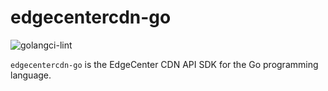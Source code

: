 # edgecentercdn-go

![golangci-lint](https://github.com/Edge-Center/edgecentercdn-go/actions/workflows/golangci-lint.yml/badge.svg)

`edgecentercdn-go` is the EdgeCenter CDN API SDK for the Go programming language.
